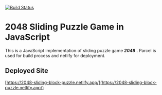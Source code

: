 [![Build Status](https://travis-ci.com/ysumit99/2048-sliding-block-puzzle.svg?token=nSyssnHq2MVqFj3YU1dc&branch=main)](https://travis-ci.com/ysumit99/2048-sliding-block-puzzle)

# 2048 Sliding Puzzle Game in JavaScript

This is a JavaScript implementation of sliding puzzle game **_2048_** . Parcel is used for build process and netlify for deployment.

## Deployed Site

[https://2048-sliding-block-puzzle.netlify.app/](https://2048-sliding-block-puzzle.netlify.app/)
